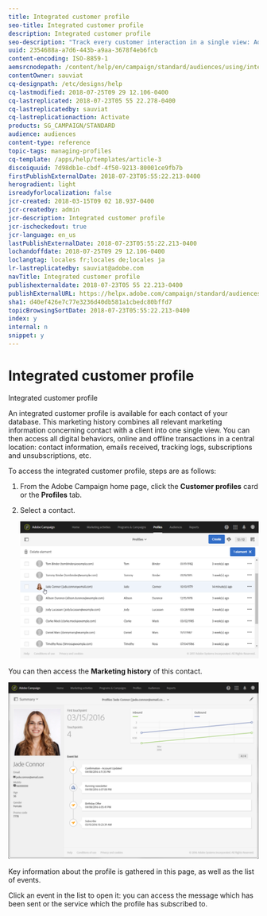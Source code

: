 ```yaml
---
title: Integrated customer profile
seo-title: Integrated customer profile
description: Integrated customer profile
seo-description: "Track every customer interaction in a single view: Adobe Campaign integrated customer profile is updated throughout the customer life cycle."
uuid: 2354688a-a7d6-443b-a9aa-3678f4eb6fcb
content-encoding: ISO-8859-1
aemsrcnodepath: /content/help/en/campaign/standard/audiences/using/integrated-customer-profile
contentOwner: sauviat
cq-designpath: /etc/designs/help
cq-lastmodified: 2018-07-25T09 29 12.106-0400
cq-lastreplicated: 2018-07-23T05 55 22.278-0400
cq-lastreplicatedby: sauviat
cq-lastreplicationaction: Activate
products: SG_CAMPAIGN/STANDARD
audience: audiences
content-type: reference
topic-tags: managing-profiles
cq-template: /apps/help/templates/article-3
discoiquuid: 7d98db1e-cbdf-4f50-9213-80001ce9fb7b
firstPublishExternalDate: 2018-07-23T05:55:22.213-0400
herogradient: light
isreadyforlocalization: false
jcr-created: 2018-03-15T09 02 18.937-0400
jcr-createdby: admin
jcr-description: Integrated customer profile
jcr-ischeckedout: true
jcr-language: en_us
lastPublishExternalDate: 2018-07-23T05:55:22.213-0400
lochandoffdate: 2018-07-25T09 29 12.106-0400
loclangtag: locales fr;locales de;locales ja
lr-lastreplicatedby: sauviat@adobe.com
navTitle: Integrated customer profile
publishexternaldate: 2018-07-23T05 55 22.213-0400
publishExternalURL: https://helpx.adobe.com/campaign/standard/audiences/using/integrated-customer-profile.html
sha1: d40ef426e7c77e3236d40db581a1cbedc80bffd7
topicBrowsingSortDate: 2018-07-23T05:55:22.213-0400
index: y
internal: n
snippet: y
---
```


# Integrated customer profile

Integrated customer profile

An integrated customer profile is available for each contact of your database. This marketing history combines all relevant marketing information concerning contact with a client into one single view. You can then access all digital behaviors, online and offline transactions in a central location: contact information, emails received, tracking logs, subscriptions and unsubscriptions, etc.

To access the integrated customer profile, steps are as follows:

1. From the Adobe Campaign home page, click the **Customer profiles** card or the **Profiles** tab.
1. Select a contact.

   ![](assets/mkt_hist_access.png)

You can then access the **Marketing history** of this contact.

![](assets/mkt_hist_view.png)

Key information about the profile is gathered in this page, as well as the list of events.

Click an event in the list to open it: you can access the message which has been sent or the service which the profile has subscribed to.
